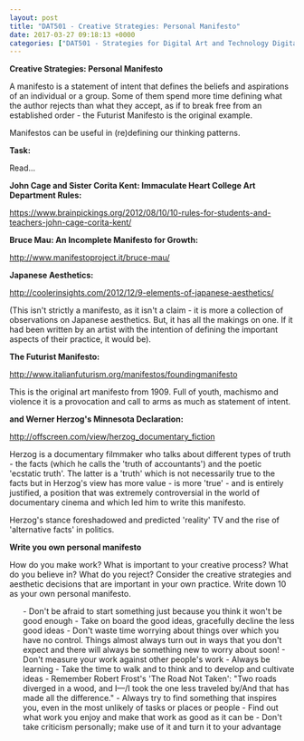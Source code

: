 ```yaml
---
layout: post
title: "DAT501 - Creative Strategies: Personal Manifesto"
date: 2017-03-27 09:18:13 +0000
categories: ["DAT501 - Strategies for Digital Art and Technology Digital Art and Technology"]
---
```


**Creative Strategies: Personal Manifesto**

A manifesto is a statement of intent that defines the beliefs and aspirations of an individual or a group. Some of them spend more time defining what the author rejects than what they accept, as if to break free from an established order - the Futurist Manifesto is the original example.

Manifestos can be useful in (re)defining our thinking patterns.

**Task:**

Read...

**John Cage and Sister Corita Kent: Immaculate Heart College Art Department Rules:**

<a href="https://www.brainpickings.org/2012/08/10/10-rules-for-students-and-teachers-john-cage-corita-kent/">https://www.brainpickings.org/2012/08/10/10-rules-for-students-and-teachers-john-cage-corita-kent/</a>

**Bruce Mau: An Incomplete Manifesto for Growth:**

<a href="http://www.manifestoproject.it/bruce-mau/">http://www.manifestoproject.it/bruce-mau/</a>

**Japanese Aesthetics:**

<a href="http://coolerinsights.com/2012/12/9-elements-of-japanese-aesthetics/">http://coolerinsights.com/2012/12/9-elements-of-japanese-aesthetics/</a>

(This isn't strictly a manifesto, as it isn't a claim - it is more a collection of observations on Japanese aesthetics. But, it has all the makings on one. If it had been written by an artist with the intention of defining the important aspects of their practice, it would be).

**The Futurist Manifesto:**

<a href="http://www.italianfuturism.org/manifestos/foundingmanifesto">http://www.italianfuturism.org/manifestos/foundingmanifesto</a>

This is the original art manifesto from 1909. Full of youth, machismo and violence it is a provocation and call to arms as much as statement of intent.

**and Werner Herzog's Minnesota Declaration:**

<a href="http://offscreen.com/view/herzog_documentary_fiction">http://offscreen.com/view/herzog_documentary_fiction</a>

Herzog is a documentary filmmaker who talks about different types of truth - the facts (which he calls the 'truth of accountants') and the poetic 'ecstatic truth'. The latter is a 'truth' which is not necessarily true to the facts but in Herzog's view has more value - is more 'true' - and is entirely justified, a position that was extremely controversial in the world of documentary cinema and which led him to write this manifesto.

Herzog's stance foreshadowed and predicted 'reality' TV and the rise of 'alternative facts' in politics.

**Write you own personal manifesto**

How do you make work? What is important to your creative process? What do you believe in? What do you reject? Consider the creative strategies and aesthetic decisions that are important in your own practice. Write down 10 as your own personal manifesto.
<ol>
 	- Don't be afraid to start something just because you think it won't be good enough
 	- Take on board the good ideas, gracefully decline the less good ideas
 	- Don't waste time worrying about things over which you have no control. Things almost always turn out in ways that you don't expect and there will always be something new to worry about soon!
 	- Don't measure your work against other people's work
 	- Always be learning
 	- Take the time to walk and to think and to develop and cultivate ideas
 	- Remember Robert Frost's 'The Road Not Taken': "Two roads diverged in a wood, and I—/I took the one less traveled by/And that has made all the difference."
 	- Always try to find something that inspires you, even in the most unlikely of tasks or places or people
 	- Find out what work you enjoy and make that work as good as it can be
 	- Don't take criticism personally; make use of it and turn it to your advantage
</ol>